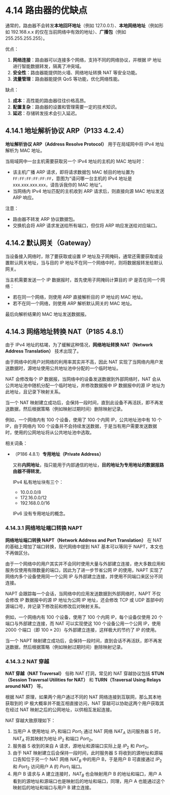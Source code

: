 # 4.14 路由器的优缺点

通常的，路由器不会转发**本地回环地址**（例如 127.0.0.1）、**本地网络地址**（例如形如 192.168.x.x 的仅在当前网络中有效的地址）、**广播包**（例如 255.255.255.255）。

优点：

1. **网络连接**：路由器可以连接多个网络，支持不同的网络协议，并根据 IP 地址进行智能数据转发，隔离了冲突域。
2. **安全性**：路由器能提供防火墙、网络地址转换 NAT 等安全功能。
3. **流量管理**：路由器能提供 QoS 等功能，优化网络性能。

缺点：

1. **成本**：高性能的路由器往往价格高昂。
2. **配置复杂**：路由器的设置和管理需要一定的技术知识。
3. **延迟**：存储转发技术会引入延迟。

## 4.14.1 地址解析协议 ARP（P133 4.2.4）

**地址解析协议 ARP（Address Resolve Protocol）** 用于在局域网中将 IPv4 地址解析为 MAC 地址。

当局域网中一台主机需要获取另一个 IPv4 地址的主机的 MAC 地址时：

+ 该主机广播 ARP 请求，即将请求数据包 MAC 帧目的地址置为 `FF:FF:FF:FF:FF:FF`，意图为“请问哪一台主机的 IPv4 地址是 xxx.xxx.xxx.xxx，请告诉我你的 MAC 地址”。
+ 当网络内 IPv4 地址匹配的主机收到 ARP 请求后，则直接向源 MAC 地址发送 ARP 响应。

注意：

+ 路由器不转发 ARP 协议数据包。
+ 交换机会将 ARP 请求发送给所有端口，但仅将 ARP 响应发送给对应端口。

## 4.14.2 默认网关（Gateway）

当设备接入网络时，除了要获取或设置 IP 地址及子网掩码，通常还需要获取或设置默认网关地址，当与目的 IP 地址不在同一个网络中时，则将数据报转发给默认网关。

当主机需要发送一个 IP 数据报时，首先使用子网掩码计算目的 IP 是否在同一个网络：

+ 若在同一个网络，则使用 ARP 直接解析目的 IP 地址的 MAC 地址。
+ 若不在同一个网络，则使用 ARP 解析默认网关的 MAC 地址。

最后向解析结果的 MAC 地址发送数据报。

## 4.14.3 网络地址转换 NAT（P185 4.8.1）

由于 IPv4 地址的枯竭，为了缓解这种情况，**网络地址转换 NAT（Network Address Translation）** 技术出现了。

由于网络中的用户对网络的利用率其实并不高，因此 NAT 实现了当网络内用户发送数据时，源地址使用公共地址池中分配的一个临时地址。

NAT 会修改每个 IP 数据报，当网络中的设备发送数据到外部网络时，NAT 会从公共地址池中随机分配一个临时地址，并修改数据报中 IP 数据报中的源 IP 地址为此地址，且记录下映射关系。

当一个 NAT 映射建立成功后，会保持一段时间，直到此设备不再活跃，即不再发送数据，然后根据策略（例如映射过期时间）删除映射记录。

例如，一个网络内有 100 个设备，使用了 100 个内网 IP，公共地址池中有 10 个 IP，由于网络内 100 个设备并不会持续发送数据，于是当有用户需要发送数据时，使用的公网地址将从公共地址池中选取。

相关词条：

+ （P186 4.8.1）**专用地址（Private Address）**

  又称**内网地址**，指只能用于内部通信的地址，**目的地址为专用地址的数据报路由器不得转发**。

  IPv4 私有地址块有三个：

   + 10.0.0.0/8
   + 172.16.0.0/12
   + 192.168.0.0/16

  IPv6 没有专用地址的概念。

### 4.14.3.1 网络地址端口转换 NAPT

**网络地址端口转换 NAPT（Network Address and Port Translation）** 在 NAT 的基础上增加了端口转换，现代网络中提到 NAT 基本可以等同于 NAPT，本文也不再做区分。

由于一个网络中的用户其实并不会同时使用大量与外部建立连接，绝大多数应用和服务仅使用有限数量的端口，因此为了进一步节省公网 IP 的使用，NAPT 实现了网络内多个设备使用同一个公网 IP 与外部建立连接，并使用不同端口来区分不同连接。

NAPT 会跟踪每一个会话，当网络中的应用发送数据到外部网络时，NAPT 不仅会修改 IP 数据报中的源 IP 地址为公网 IP 地址，还会修改 TCP 或 UDP 首部中的源端口号，并记录下修改前和修改后对映射关系。

例如，一个网络内有 100 个设备，使用了 100 个内网 IP，每个设备仅使用 20 个端口与外部建立连接，而 NAT 可以实现使这 100 个设备公用一个公网 IP，使用 2000 个端口（即 $100 \times 20$）与外部建立连接，这样极大的节约了 IP 的使用。

当一个 NAPT 映射建立成功后，会保持一段时间，直到会话不再活跃，即不再发送数据，然后根据策略（例如映射过期时间）删除映射记录。

### 4.14.3.2 NAT 穿越

**NAT 穿越（NAT Traversal）** 俗称 NAT 打洞，常见的 NAT 穿越协议包括 **STUN（Session Traversal Utilities for NAT）** 和 **TURN（Traversal Using Relays around NAT）** 等。

根据 NAT 原理，如果两个用户通过不同的 NAT 网络连接到互联网，那么其本地获取到的 IP 极大概率并不能互相直接访问，NAT 穿越可以协助这两个用户获取其在经过 NAT 映射之后的公网地址，以供相互发起连接。

NAT 穿越大致原理如下：

1. 当用户 A 使用地址 $IP_1$ 和端口 $Port_1$ 通过 NAT 网络 $NAT_A$ 访问服务器 S 时，$NAT_A$ 将其映射为地址 $IP_2$ 和端口 $Port_2$。
2. 服务器 S 收到的来自 A 请求，源地址和源端口实际上是 $IP_2$ 和 $Port_2$。
3. 由于 NAT 映射建立后会保持一段时间，此时服务器 S 将收到的源地址和源端口告知位于另一个 NAT 网络 $NAT_B$ 中的用户 B，于是用户 B 可直接通过 $IP_2$ 和 $Port_2$ 访问用户 A 的 $Port_1$ 端口。
4. 用户 B 请求与 A 建立连接时，$NAT_B$ 也会映射用户 B 的地址和端口，用户 A 看到的源地址和源端口也是映射后的地址和端口，同理，用户 A 也能通过这个映射后的地址和端口与用户 B 建立连接。
